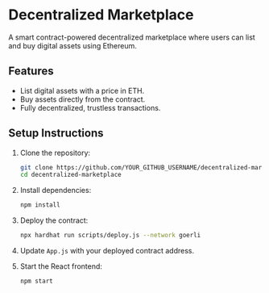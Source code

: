 # Decentralized Marketplace

A smart contract-powered decentralized marketplace where users can list and buy digital assets using Ethereum.

## Features
- List digital assets with a price in ETH.
- Buy assets directly from the contract.
- Fully decentralized, trustless transactions.

## Setup Instructions

1. Clone the repository:
   ```sh
   git clone https://github.com/YOUR_GITHUB_USERNAME/decentralized-marketplace.git
   cd decentralized-marketplace
   ```

2. Install dependencies:
   ```sh
   npm install
   ```

3. Deploy the contract:
   ```sh
   npx hardhat run scripts/deploy.js --network goerli
   ```

4. Update `App.js` with your deployed contract address.

5. Start the React frontend:
   ```sh
   npm start
   ```

